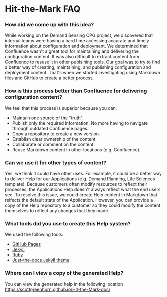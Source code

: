 # Hit-the-Mark FAQ

### How did we come up with this idea?
While working on the Demand Sensing CPG project, we discovered that internal teams were having a hard time accessing accurate and timely information about configuration and deployment. We determined that Confluence wasn't a great tool for maintaining and delivering the configuration content. It was also difficult to extract content from Confluence to resuse it in other publsihing tools. Our goal was to try to find a better way of creating, maintaining, and publishing configuration and deployment content. That's when we started investigating using Markdown files and GitHub to create a better process.

### How is this process better than Confluence for delivering configuration content?
We feel that this process is superior because you can:
+ Maintain one source of the "truth".
+ Publish only the required information. No more having to navigate through outdated Confluence pages.
+ Copy a repository to create a new version.
+ Establish clear ownership of the content.
+ Collaborate or comment on the content.
+ Reuse Markdown content in other locations (e.g. Confluence).

### Can we use it for other types of content?
Yes, we think it could have other uses. For example, it could be a better way to deliver Help for our Applications (e.g. Demand Planning, Life Sciences template). Because customers often modify resources to reflect their processes, the Applications Help doesn't always reflect what the end users see. To resolve this issue, we could create Help content in Markdown that relfects the default state of the Application. However, you can provide a copy of the Help repository to a customer so they could modify the content themselves to reflect any changes that they made.

### What tools did you use to create this Help system?
We used the following tools:
+ [GitHub Pages](https://pages.github.com/)
+ [Jekyll](https://jekyllrb.com/)
+ [Ruby](https://www.ruby-lang.org/en/)
+ [Just-the-docs Jekyll theme](https://just-the-docs.github.io/just-the-docs/)

### Where can I view a copy of the generated Help? 
You can view the generated help in the following location https://scottgreenhorn.github.io/Hit-the-Mark-doc/

